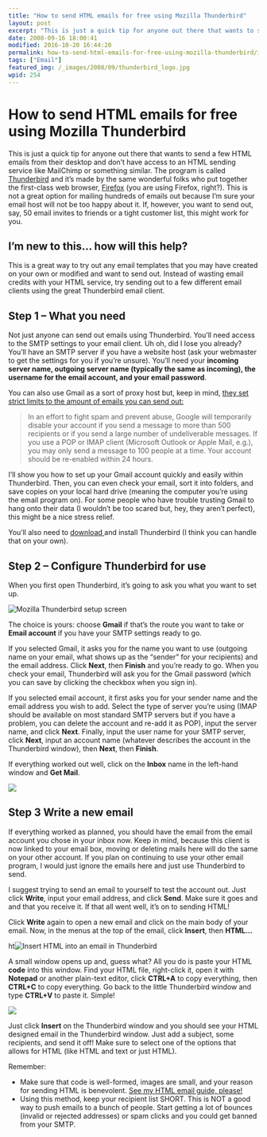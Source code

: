 ```yaml
---
title: "How to send HTML emails for free using Mozilla Thunderbird"
layout: post
excerpt: "This is just a quick tip for anyone out there that wants to send a few HTML emails from their desktop and don’t have access to an HTML sending service like MailChimp or something similar."
date: 2008-09-16 18:00:41
modified: 2016-10-20 16:44:20
permalink: how-to-send-html-emails-for-free-using-mozilla-thunderbird/index.html
tags: ["Email"]
featured_img: /_images/2008/09/thunderbird_logo.jpg
wpid: 254
---
```


# How to send HTML emails for free using Mozilla Thunderbird

This is just a quick tip for anyone out there that wants to send a few HTML emails from their desktop and don’t have access to an HTML sending service like MailChimp or something similar. The program is called [Thunderbird](http://www.mozilla.com/en-US/thunderbird/) and it’s made by the same wonderful folks who put together the first-class web browser, [Firefox](http://www.mozilla.com/en-US/firefox/) (you are using Firefox, right?). This is not a great option for mailing hundreds of emails out because I’m sure your email host will not be too happy about it. If, however, you want to send out, say, 50 email invites to friends or a tight customer list, this might work for you.

I’m new to this… how will this help?
------------------------------------

This is a great way to try out any email templates that you may have created on your own or modified and want to send out. Instead of wasting email credits with your HTML service, try sending out to a few different email clients using the great Thunderbird email client.

Step 1 – What you need
----------------------

Not just anyone can send out emails using Thunderbird. You’ll need access to the SMTP settings to your email client. Uh oh, did I lose you already? You’ll have an SMTP server if you have a website host (ask your webmaster to get the settings for you if you’re unsure). You’ll need your **incoming server name, outgoing server name (typically the same as incoming), the username for the email account, and your email password**.

You can also use Gmail as a sort of proxy host but, keep in mind, [they set strict limits to the amount of emails you can send out:](http://mail.google.com/support/bin/answer.py?hl=en&answer=22839)

> In an effort to fight spam and prevent abuse, Google will temporarily disable your account if you send a message to more than 500 recipients or if you send a large number of undeliverable messages. If you use a POP or IMAP client (Microsoft Outlook or Apple Mail, e.g.), you may only send a message to 100 people at a time. Your account should be re-enabled within 24 hours.

I’ll show you how to set up your Gmail account quickly and easily within Thunderbird. Then, you can even check your email, sort it into folders, and save copies on your local hard drive (meaning the computer you’re using the email program on). For some people who have trouble trusting Gmail to hang onto their data (I wouldn’t be too scared but, hey, they aren’t perfect), this might be a nice stress relief.

You’ll also need to [download ](http://www.mozilla.com/en-US/thunderbird/)and install Thunderbird (I think you can handle that on your own).

Step 2 – Configure Thunderbird for use
--------------------------------------

When you first open Thunderbird, it’s going to ask you what you want to set up.

![](/_images/2008/09/tbird_setup.jpg "Mozilla Thunderbird setup screen")

The choice is yours: choose **Gmail** if that’s the route you want to take or **Email account** if you have your SMTP settings ready to go.

If you selected Gmail, it asks you for the name you want to use (outgoing name on your email, what shows up as the “sender” for your recipients) and the email address. Click **Next**, then **Finish** and you’re ready to go. When you check your email, Thunderbird will ask you for the Gmail password (which you can save by clicking the checkbox when you sign in).

If you selected email account, it first asks you for your sender name and the email address you wish to add. Select the type of server you’re using (IMAP should be available on most standard SMTP servers but if you have a problem, you can delete the account and re-add it as POP), input the server name, and click **Next**. Finally, input the user name for your SMTP server, click **Next**, input an account name (whatever describes the account in the Thunderbird window), then **Next**, then **Finish**.

If everything worked out well, click on the **Inbox** name in the left-hand window and **Get Mail**.

![](/_images/2008/09/check_mail.jpg)

Step 3 Write a new email
------------------------

If everything worked as planned, you should have the email from the email account you chose in your inbox now. Keep in mind, because this client is now linked to your email box, moving or deleting mails here will do the same on your other account. If you plan on continuing to use your other email program, I would just ignore the emails here and just use Thunderbird to send.

I suggest trying to send an email to yourself to test the account out. Just click **Write**, input your email address, and click **Send**. Make sure it goes and and that you receive it. If that all went well, it’s on to sending HTML!

Click **Write** again to open a new email and click on the main body of your email. Now, in the menus at the top of the email, click **Insert**, then **HTML…**

ht![](/_images/2008/09/insert_html.jpg "Insert HTML into an email in Thunderbird")

A small window opens up and, guess what? All you do is paste your HTML **code** into this window. Find your HTML file, right-click it, open it with **Notepad** or another plain-text editor, click **CTRL+A** to copy everything, then **CTRL+C** to copy everything. Go back to the little Thunderbird window and type **CTRL+V** to paste it. Simple!

![](/_images/2008/09/copypaste_html.jpg)

Just click **Insert** on the Thunderbird window and you should see your HTML designed email in the Thunderbird window. Just add a subject, some recipients, and send it off! Make sure to select one of the options that allows for HTML (like HTML and text or just HTML).

Remember:

- Make sure that code is well-formed, images are small, and your reason for sending HTML is benevolent. [See my HTML email guide, please!](/html-emails-the-last-word-until-everything-changes-again/)
- Using this method, keep your recipient list SHORT. This is NOT a good way to push emails to a bunch of people. Start getting a lot of bounces (invalid or rejected addresses) or spam clicks and you could get banned from your SMTP.
